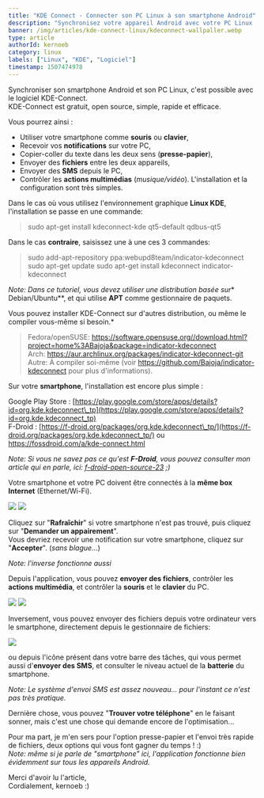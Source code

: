 ```yaml
---
title: "KDE Connect - Connecter son PC Linux à son smartphone Android"
description: "Synchronisez votre appareil Android avec votre PC Linux ! "
banner: /img/articles/kde-connect-linux/kdeconnect-wallpaller.webp
type: article
authorId: kernoeb
category: linux
labels: ["Linux", "KDE", "Logiciel"]
timestamp: 1507474978
---
```


Synchroniser son smartphone Android et son PC Linux, c'est possible avec le logiciel KDE-Connect.  
 KDE-Connect est gratuit, open source, simple, rapide et efficace.

 Vous pourrez ainsi :

  * Utiliser votre smartphone comme **souris** ou **clavier**,
 * Recevoir vos **notifications** sur votre PC,
 * Copier-coller du texte dans les deux sens (**presse-papier**),
 * Envoyer des **fichiers** entre les deux appareils,
 * Envoyer des **SMS** depuis le PC,
 * Contrôler les **actions multimédias** (*musique/vidéo*).
  L'installation et la configuration sont très simples.

 Dans le cas où vous utilisez l'environnement graphique **Linux KDE**, l'installation se passe en une commande:

 
>   sudo apt-get install kdeconnect-kde qt5-default qdbus-qt5  

Dans le cas **contraire**, saisissez une à une ces 3 commandes:

> sudo add-apt-repository ppa:webupd8team/indicator-kdeconnect
> sudo apt-get update sudo apt-get install kdeconnect indicator-kdeconnect  

*Note: Dans ce tutoriel, vous devez utiliser une distribution basée sur** Debian/Ubuntu**, et qui utilise **APT** comme gestionnaire de paquets.  
 
 Vous pouvez installer KDE-Connect sur d'autres distribution, ou même le compiler vous-même si besoin.*

 
>  Fedora/openSUSE: <https://software.opensuse.org//download.html?project=home%3ABajoja&package=indicator-kdeconnect>  
>  Arch: <https://aur.archlinux.org/packages/indicator-kdeconnect-git>  
>  Autre: À compiler soi-même (voir <https://github.com/Bajoja/indicator-kdeconnect> pour plus d'informations).
> 
>    

 Sur votre **smartphone**, l'installation est encore plus simple :

 Google Play Store : [https://play.google.com/store/apps/details?id=org.kde.kdeconnect\_tp](https://play.google.com/store/apps/details?id=org.kde.kdeconnect_tp)  
 F-Droid : [https://f-droid.org/packages/org.kde.kdeconnect\_tp/](https://f-droid.org/packages/org.kde.kdeconnect_tp/) ou <https://fossdroid.com/a/kde-connect.html>

 *Note: Si vous ne savez pas ce qu'est **F-Droid**, vous pouvez consulter mon article qui en parle, ici: [f-droid-open-source-23](/article/f-droid-open-source) ;)*

  

 Votre smartphone et votre PC doivent être connectés à la **même box Internet** (Ethernet/Wi-Fi).

 ![](/img/articles/kde-connect-linux/kdeconnect-2.webp) ![](/img/articles/kde-connect-linux/kdeconnect-3.webp)

 Cliquez sur "**Rafraîchir**" si votre smartphone n'est pas trouvé, puis cliquez sur "**Demander un appairement**".  
 Vous devriez recevoir une notification sur votre smartphone, cliquez sur "**Accepter**". (*sans blague...*)

 *Note: l'inverse fonctionne aussi*

 Depuis l'application, vous pouvez **envoyer des fichiers**, contrôler les **actions multimédia**, et contrôler la **souris** et le **clavier** du PC.

 ![](/img/articles/kde-connect-linux/kdeconnect-4.webp) ![](/img/articles/kde-connect-linux/kdeconnect-5.webp)

 Inversement, vous pouvez envoyer des fichiers depuis votre ordinateur vers le smartphone, directement depuis le gestionnaire de fichiers:

 ![](/img/articles/kde-connect-linux/kdeconnect-6.webp)

 ou depuis l'icône présent dans votre barre des tâches, qui vous permet aussi d'**envoyer des SMS**, et consulter le niveau actuel de la **batterie** du smartphone.

 *Note: Le système d'envoi SMS est assez nouveau... pour l'instant ce n'est pas très pratique.*

 Dernière chose, vous pouvez "**Trouver votre téléphone**" en le faisant sonner, mais c'est une chose qui demande encore de l'optimisation... 

  

 Pour ma part, je m'en sers pour l'option presse-papier et l'envoi très rapide de fichiers, deux options qui vous font gagner du temps ! :)  
 *Note: même si je parle de "smartphone" ici, l'application fonctionne bien évidemment sur tous les appareils Android.*

  

 Merci d'avoir lu l'article,  
 Cordialement, kernoeb :)

 
